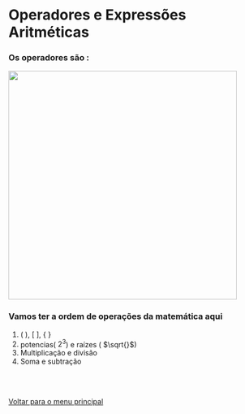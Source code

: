 # Operadores e Expressões Aritméticas

### Os operadores são : 
<img src="/Modulo%202%20-%20Variáveis%20tipos%20de%20dados%20e%20operadores/img/003.jpg" width=450px>
<br/>

### Vamos ter a ordem de operações da matemática aqui
1. ( ), [ ], { } 
2.  potencias( $2^3$) e raízes  ( $\sqrt{}$)
3. Multiplicação e divisão
4. Soma e subtração

<br/>
<br/>

[Voltar para o menu principal](https://github.com/Joshpcbrrj/Boson_treinamentos-Logica_de_programacao_com_portugol_studio)

